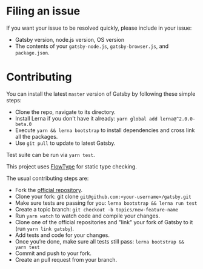 # Filing an issue

If you want your issue to be resolved quickly, please include in your
issue:

* Gatsby version, node.js version, OS version
* The contents of your `gatsby-node.js`, `gatsby-browser.js`, and `package.json`.

# Contributing
You can install the latest `master` version of Gatsby by following these
simple steps:

* Clone the repo, navigate to its directory.
* Install Lerna if you don't have it already: `yarn global add lerna@^2.0.0-beta.0`
* Execute `yarn && lerna bootstrap` to install dependencies and cross link all the packages.
* Use `git pull` to update to latest Gatsby.

Test suite can be run via `yarn test`.

This project uses [FlowType](https://flowtype.org/) for static type checking.

The usual contributing steps are:

* Fork the [official repository](https://github.com/gatsbyjs/gatsby).
* Clone your fork: git clone `git@github.com:<your-username>/gatsby.git`
* Make sure tests are passing for you: `lerna bootstrap && lerna run test`
* Create a topic branch: `git checkout -b topics/new-feature-name`
* Run `yarn watch` to watch code and compile your changes.
* Clone one of the official repositories and "link" your fork of Gatsby
  to it (run `yarn link gatsby`).
* Add tests and code for your changes.
* Once you‘re done, make sure all tests still pass: `lerna bootstrap && yarn test`
* Commit and push to your fork.
* Create an pull request from your branch.
